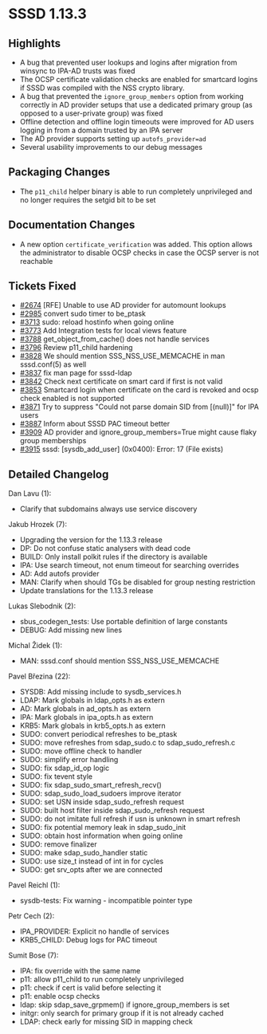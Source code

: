 SSSD 1.13.3
===========

Highlights
----------

- A bug that prevented user lookups and logins after migration from winsync to IPA-AD trusts was fixed
- The OCSP certificate validation checks are enabled for smartcard logins if SSSD was compiled with the NSS crypto library.
- A bug that prevented the `ignore_group_members` option from working correctly in AD provider setups that use a dedicated primary group (as opposed to a user-private group) was fixed
- Offline detection and offline login timeouts were improved for AD users logging in from a domain trusted by an IPA server
- The AD provider supports setting up `autofs_provider=ad`
- Several usability improvements to our debug messages

Packaging Changes
-----------------

- The `p11_child` helper binary is able to run completely unprivileged and no longer requires the setgid bit to be set

Documentation Changes
---------------------

- A new option `certificate_verification` was added. This option allows the administrator to disable OCSP checks in case the OCSP server is not reachable

Tickets Fixed
-------------


- [\#2674](https://github.com/SSSD/sssd/issues/2674) [RFE] Unable to use AD provider for automount lookups
- [\#2985](https://github.com/SSSD/sssd/issues/2985) convert sudo timer to be_ptask
- [\#3713](https://github.com/SSSD/sssd/issues/3713) sudo: reload hostinfo when going online
- [\#3773](https://github.com/SSSD/sssd/issues/3773) Add Integration tests for local views feature
- [\#3788](https://github.com/SSSD/sssd/issues/3788) get_object_from_cache() does not handle services
- [\#3796](https://github.com/SSSD/sssd/issues/3796) Review p11_child hardening
- [\#3828](https://github.com/SSSD/sssd/issues/3828) We should mention SSS_NSS_USE_MEMCACHE in man sssd.conf(5) as well
- [\#3837](https://github.com/SSSD/sssd/issues/3837) fix man page for sssd-ldap
- [\#3842](https://github.com/SSSD/sssd/issues/3842) Check next certificate on smart card if first is not valid
- [\#3853](https://github.com/SSSD/sssd/issues/3853) Smartcard login when certificate on the card is revoked and ocsp check enabled is not supported
- [\#3871](https://github.com/SSSD/sssd/issues/3871) Try to suppress "Could not parse domain SID from [(null)]" for IPA users
- [\#3887](https://github.com/SSSD/sssd/issues/3887) Inform about SSSD PAC timeout better
- [\#3909](https://github.com/SSSD/sssd/issues/3909) AD provider and ignore_group_members=True might cause flaky group memberships
- [\#3915](https://github.com/SSSD/sssd/issues/3915) sssd: [sysdb_add_user] (0x0400): Error: 17 (File exists)

Detailed Changelog
------------------

Dan Lavu (1):

- Clarify that subdomains always use service discovery

Jakub Hrozek (7):

- Upgrading the version for the 1.13.3 release
- DP: Do not confuse static analysers with dead code
- BUILD: Only install polkit rules if the directory is available
- IPA: Use search timeout, not enum timeout for searching overrides
- AD: Add autofs provider
- MAN: Clarify when should TGs be disabled for group nesting restriction
- Update translations for the 1.13.3 release

Lukas Slebodnik (2):

- sbus_codegen_tests: Use portable definition of large constants
- DEBUG: Add missing new lines

Michal Židek (1):

- MAN: sssd.conf should mention SSS_NSS_USE_MEMCACHE

Pavel Březina (22):

- SYSDB: Add missing include to sysdb_services.h
- LDAP: Mark globals in ldap_opts.h as extern
- AD: Mark globals in ad_opts.h as extern
- IPA: Mark globals in ipa_opts.h as extern
- KRB5: Mark globals in krb5_opts.h as extern
- SUDO: convert periodical refreshes to be_ptask
- SUDO: move refreshes from sdap_sudo.c to sdap_sudo_refresh.c
- SUDO: move offline check to handler
- SUDO: simplify error handling
- SUDO: fix sdap_id_op logic
- SUDO: fix tevent style
- SUDO: fix sdap_sudo_smart_refresh_recv()
- SUDO: sdap_sudo_load_sudoers improve iterator
- SUDO: set USN inside sdap_sudo_refresh request
- SUDO: built host filter inside sdap_sudo_refresh request
- SUDO: do not imitate full refresh if usn is unknown in smart refresh
- SUDO: fix potential memory leak in sdap_sudo_init
- SUDO: obtain host information when going online
- SUDO: remove finalizer
- SUDO: make sdap_sudo_handler static
- SUDO: use size_t instead of int in for cycles
- SUDO: get srv_opts after we are connected

Pavel Reichl (1):

- sysdb-tests: Fix warning - incompatible pointer type

Petr Cech (2):

- IPA_PROVIDER: Explicit no handle of services
- KRB5_CHILD: Debug logs for PAC timeout

Sumit Bose (7):

- IPA: fix override with the same name
- p11: allow p11_child to run completely unprivileged
- p11: check if cert is valid before selecting it
- p11: enable ocsp checks
- ldap: skip sdap_save_grpmem() if ignore_group_members is set
- initgr: only search for primary group if it is not already cached
- LDAP: check early for missing SID in mapping check
